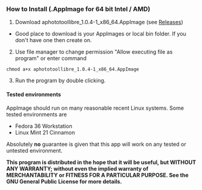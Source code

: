 ### How to Install (.AppImage for 64 bit Intel / AMD)

1. Download aphototoollibre_1.0.4-1_x86_64.AppImage (see [Releases](../../releases))

- Good place to download is your AppImages or local bin folder. If you don't have one then create on. 

2. Use file manager to change permission "Allow executing file as program" or enter command 

```
chmod a+x aphototoollibre_1.0.4-1_x86_64.AppImage
```
3. Run the program by double clicking.

#### Tested environments

AppImage should run on many reasonable recent Linux systems. Some tested environments are

- Fedora 36 Workstation
- Linux Mint 21 Cinnamon


Absolutely **no** guarantee is given that this app will work on any tested or untested environment.

**This program is distributed in the hope that it will be useful, but WITHOUT ANY WARRANTY; without even the implied warranty of
MERCHANTABILITY or FITNESS FOR A PARTICULAR PURPOSE. See the GNU General Public License for more details.**
